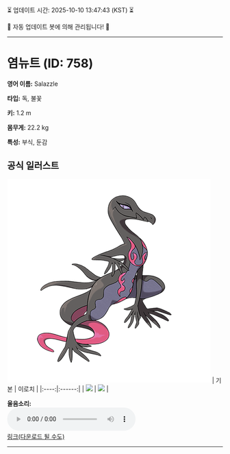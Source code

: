 
⏳ 업데이트 시간: 2025-10-10 13:47:43 (KST) ⏳

🤖 자동 업데이트 봇에 의해 관리됩니다! 🤖

---

# 염뉴트 (ID: 758)
**영어 이름:** Salazzle

**타입:** 독, 불꽃

**키:** 1.2 m

**몸무게:** 22.2 kg

**특성:** 부식, 둔감

## 공식 일러스트
![](https://raw.githubusercontent.com/PokeAPI/sprites/master/sprites/pokemon/other/official-artwork/758.png)
| 기본 | 이로치 |
|:----:|:------:|
| <img src="http://play.pokemonshowdown.com/sprites/ani/salazzle.gif" width="200"> | <img src="http://play.pokemonshowdown.com/sprites/ani-shiny/salazzle.gif" width="200"> |

**울음소리:**<br><audio controls src="https://raw.githubusercontent.com/PokeAPI/cries/main/cries/pokemon/latest/758.ogg"></audio><br> [링크(다운로드 될 수도)](https://raw.githubusercontent.com/PokeAPI/cries/main/cries/pokemon/latest/758.ogg)


---
